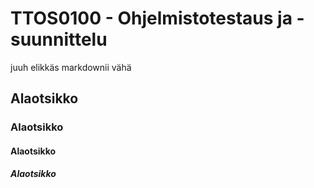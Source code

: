 # TTOS0100 - Ohjelmistotestaus ja -suunnittelu
juuh elikkäs markdownii vähä

## Alaotsikko
### Alaotsikko
#### Alaotsikko
##### Alaotsikko
